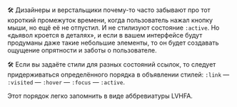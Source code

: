 🛠 Дизайнеры и верстальщики почему-то часто забывают про тот короткий промежуток времени, когда пользователь нажал кнопку мыши, но ещё её не отпустил. И не стилизуют состояние `:active`. Но «дьявол кроется в деталях», и если в вашем интерфейсе будут продуманы даже такие небольшие элементы, то он будет создавать ощущение опрятности и заботы о пользователе.

🛠 Если вы задаёте стили для разных состояний ссылок, то следует придерживаться определённого порядка в объявлении стилей: `:link` — `:visited` — `:hover` — `:focus` — `:active`.

Этот порядок легко запомнить в виде аббревиатуры LVHFA.
